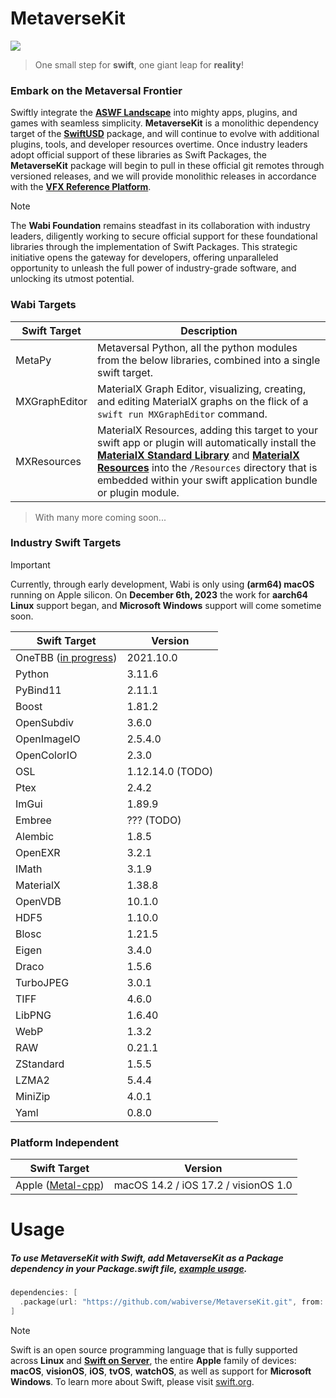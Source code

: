 # MetaverseKit

<image src="https://media.giphy.com/media/v1.Y2lkPTc5MGI3NjExb2pxN2Q4Y29kdmtuaGp5b3JwMDRhdmtmcHJ0c3VzZXhrc25hdnV1ZiZlcD12MV9pbnRlcm5hbF9naWZfYnlfaWQmY3Q9Zw/f9m9SX5FUGIUImpaSa/giphy.gif">

> One small step for **swift**, one giant leap for **reality**!

### Embark on the Metaversal Frontier

Swiftly integrate the [**ASWF Landscape**](https://landscape.aswf.io) into mighty apps, plugins, and games with seamless simplicity. 
**MetaverseKit** is a monolithic dependency target of the [**SwiftUSD**](https://github.com/wabiverse/SwiftUSD) package, and will
continue to evolve with additional plugins, tools, and developer resources overtime. Once industry leaders adopt official support
of these libraries as Swift Packages, the **MetaverseKit** package will begin to pull in these official git remotes through versioned
releases, and we will provide monolithic releases in accordance with the [**VFX Reference Platform**](https://vfxplatform.com).

> [!NOTE]  
> The **Wabi Foundation** remains steadfast in its collaboration with industry leaders, diligently working to secure official support
  for these foundational libraries through the implementation of Swift Packages. This strategic initiative opens the gateway for developers,
  offering unparalleled opportunity to unleash the full power of industry-grade software, and unlocking its utmost potential.

### Wabi Targets
| Swift Target  | Description                                                                                                                                                                                                                                                                                                                                                                                                                       |
| ------------- | --------------------------------------------------------------------------------------------------------------------------------------------------------------------------------------------------------------------------------------------------------------------------------------------------------------------------------------------------------------------------------------------------------------------------------- |
| MetaPy        | Metaversal Python, all the python modules from the below libraries, combined into a single swift target.                                                                                                                                                                                                                                                                                                                          |
| MXGraphEditor | MaterialX Graph Editor, visualizing, creating, and editing MaterialX graphs on the flick of a `swift run MXGraphEditor` command.                                                                                                                                                                                                                                                                                                  |
| MXResources   | MaterialX Resources, adding this target to your swift app or plugin will automatically install the [**MaterialX Standard Library**](https://github.com/AcademySoftwareFoundation/MaterialX/tree/main/libraries) and [**MaterialX Resources**](https://github.com/AcademySoftwareFoundation/MaterialX/tree/main/resources) into the `/Resources` directory that is embedded within your swift application bundle or plugin module. |

> With many more coming soon...

### Industry Swift Targets
> [!IMPORTANT]
> Currently, through early development, Wabi is only using **(arm64) macOS** running on Apple silicon.
> On **December 6th, 2023** the work for **aarch64 Linux** support began,
> and **Microsoft Windows** support will come sometime soon.

| Swift Target                                                               | Version           |
| -------------------------------------------------------------------------- | ----------------- |
| OneTBB ([in progress](https://github.com/oneapi-src/oneTBB/issues/1244))   | 2021.10.0         |
| Python                                                                     | 3.11.6            |
| PyBind11                                                                   | 2.11.1            |
| Boost                                                                      | 1.81.2            |
| OpenSubdiv                                                                 | 3.6.0             |
| OpenImageIO                                                                | 2.5.4.0           |
| OpenColorIO                                                                | 2.3.0             |
| OSL                                                                        | 1.12.14.0 (TODO)  |
| Ptex                                                                       | 2.4.2             |
| ImGui                                                                      | 1.89.9            |
| Embree                                                                     | ??? (TODO)        |
| Alembic                                                                    | 1.8.5             |
| OpenEXR                                                                    | 3.2.1             |
| IMath                                                                      | 3.1.9             |
| MaterialX                                                                  | 1.38.8            |
| OpenVDB                                                                    | 10.1.0            |
| HDF5                                                                       | 1.10.0            |
| Blosc                                                                      | 1.21.5            |
| Eigen                                                                      | 3.4.0             |
| Draco                                                                      | 1.5.6             |
| TurboJPEG                                                                  | 3.0.1             |
| TIFF                                                                       | 4.6.0             |
| LibPNG                                                                     | 1.6.40            |
| WebP                                                                       | 1.3.2             |
| RAW                                                                        | 0.21.1            |
| ZStandard                                                                  | 1.5.5             |
| LZMA2                                                                      | 5.4.4             |
| MiniZip                                                                    | 4.0.1             |
| Yaml                                                                       | 0.8.0             |

### Platform Independent
| Swift Target                                                                                                                                           | Version                              |
| ------------------------------------------------------------------------------------------------------------------------------------------------------ | ------------------------------------ |
| Apple ([Metal-cpp]([https://github.com/oneapi-src/oneTBB/issues/1244](https://developer.apple.com/metal/cpp/files/metal-cpp_macOS14.2_iOS17.2.zip)))   | macOS 14.2 / iOS 17.2 / visionOS 1.0 |


# Usage
##### To use MetaverseKit with Swift, add **MetaverseKit** as a **Package** dependency in your Package.swift file, [example usage](https://github.com/wabiverse/SwiftUSD/blob/main/Package.swift#L85).
```swift
dependencies: [
  .package(url: "https://github.com/wabiverse/MetaverseKit.git", from: "1.3.0"),
]
```

> [!NOTE]
> Swift is an open source programming language that is fully
> supported across **Linux** and [**Swift on Server**](https://www.swift.org/server/),
> the entire **Apple** family of devices: **macOS**, **visionOS**, **iOS**, **tvOS**, **watchOS**,
> as well as support for **Microsoft Windows**. To learn more about Swift, please visit [swift.org](https://www.swift.org).
<br>
